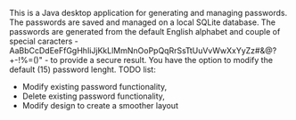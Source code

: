 This is a Java desktop application for generating and managing passwords. The passwords are saved and managed on a local SQLite database.
The passwords are generated from the default English alphabet and couple of special caracters - AaBbCcDdEeFfGgHhIiJjKkLlMmNnOoPpQqRrSsTtUuVvWwXxYyZz#&@?+-!%=()" - to provide a secure result.
You have the option to modify the default (15) password lenght.
TODO list:
- Modify existing password functionality,
- Delete existing password functionality,
- Modify design to create a smoother layout
